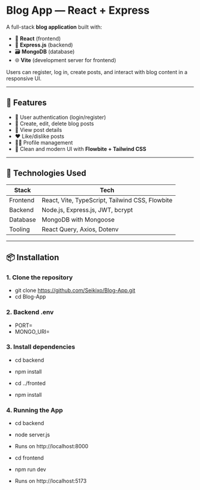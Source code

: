 # Blog App — React + Express
A full-stack **blog application** built with:

- 🔧 **React** (frontend)
- 🚀 **Express.js** (backend)
- 🗃️ **MongoDB** (database)
- 🌐 **Vite** (development server for frontend)

Users can register, log in, create posts, and interact with blog content in a responsive UI.

---

## 📌 Features

- 🔐 User authentication (login/register)
- 📝 Create, edit, delete blog posts
- 📄 View post details
- ❤️ Like/dislike posts
- 🧑‍💼 Profile management
- 🌙 Clean and modern UI with **Flowbite + Tailwind CSS**

---

## 🚀 Technologies Used

| Stack       | Tech                           |
|-------------|--------------------------------|
| Frontend    | React, Vite, TypeScript, Tailwind CSS, Flowbite |
| Backend     | Node.js, Express.js, JWT, bcrypt |
| Database    | MongoDB with Mongoose          |
| Tooling     | React Query, Axios, Dotenv     |

---

## 📦 Installation

### 1. Clone the repository

- git clone https://github.com/Seikixo/Blog-App.git
- cd Blog-App

### 2. Backend .env
- PORT=
- MONGO_URI=

### 3. Install dependencies
- cd backend
- npm install

- cd ../fronted
- npm install

### 4. Running the App

- cd backend
- node server.js
- Runs on http://localhost:8000

- cd frontend
- npm run dev
- Runs on http://localhost:5173